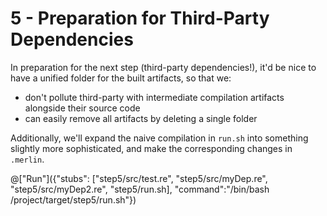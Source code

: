 # 5 - Preparation for Third-Party Dependencies

In preparation for the next step (third-party dependencies!), it'd be nice to
have a unified folder for the built artifacts, so that we:
- don't pollute third-party with intermediate compilation artifacts alongside
their source code
- can easily remove all artifacts by deleting a single folder

Additionally, we'll expand the naive compilation in `run.sh` into something slightly more sophisticated, and make the corresponding changes in `.merlin`.

@["Run"]({"stubs": ["step5/src/test.re", "step5/src/myDep.re", "step5/src/myDep2.re", "step5/run.sh], "command":"/bin/bash /project/target/step5/run.sh"})
